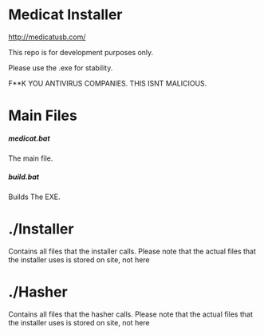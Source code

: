 # Medicat Installer

http://medicatusb.com/

This repo is for development purposes only. 

Please use the .exe for stability.

F**K YOU ANTIVIRUS COMPANIES. THIS ISNT MALICIOUS.

# Main Files
##### medicat.bat
The main file.

##### build.bat
Builds The EXE.


# ./Installer 
Contains all files that the installer calls.
Please note that the actual files that the installer uses is stored on site, not here

# ./Hasher 
Contains all files that the hasher calls.
Please note that the actual files that the installer uses is stored on site, not here
